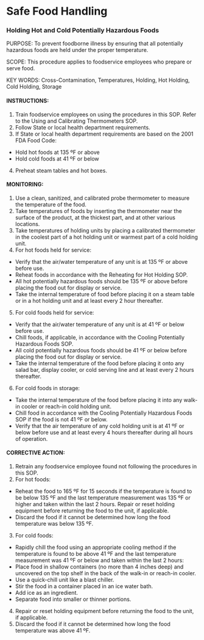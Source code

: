 # Safe Food Handling

### Holding Hot and Cold Potentially Hazardous Foods

PURPOSE: To prevent foodborne illness by ensuring that all potentially hazardous
foods are held under the proper temperature.

SCOPE: This procedure applies to foodservice employees who prepare or serve food.

KEY WORDS: Cross-Contamination, Temperatures, Holding, Hot Holding, Cold
Holding, Storage

#### INSTRUCTIONS:

1. Train foodservice employees on using the procedures in this SOP. Refer to the Using
and Calibrating Thermometers SOP.
2. Follow State or local health department requirements.
3. If State or local health department requirements are based on the 2001 FDA Food Code:
  * Hold hot foods at 135 ºF or above
  * Hold cold foods at 41 ºF or below
4. Preheat steam tables and hot boxes.

#### MONITORING:

1. Use a clean, sanitized, and calibrated probe thermometer to measure the temperature
of the food.
2. Take temperatures of foods by inserting the thermometer near the surface of the
product, at the thickest part, and at other various locations.
3. Take temperatures of holding units by placing a calibrated thermometer in the coolest
part of a hot holding unit or warmest part of a cold holding unit.
4. For hot foods held for service:
  * Verify that the air/water temperature of any unit is at 135 ºF or above before use.
  * Reheat foods in accordance with the Reheating for Hot Holding SOP.
  * All hot potentially hazardous foods should be 135 ºF or above before placing the food out for display or service.
  * Take the internal temperature of food before placing it on a steam table or in a hot holding unit and at least every 2 hour thereafter.
5. For cold foods held for service:
  * Verify that the air/water temperature of any unit is at 41 ºF or below before use.
  * Chill foods, if applicable, in accordance with the Cooling Potentially Hazardous Foods SOP.
  * All cold potentially hazardous foods should be 41 ºF or below before placing the food out for display or service.
  * Take the internal temperature of the food before placing it onto any salad bar, display cooler, or cold serving line and at least every 2 hours thereafter.
6. For cold foods in storage:
  * Take the internal temperature of the food before placing it into any walk-in cooler or reach-in cold holding unit.
  * Chill food in accordance with the Cooling Potentially Hazardous Foods SOP if the food is not 41 ºF or below. 
  * Verify that the air temperature of any cold holding unit is at 41 ºF or below before use and at least every 4 hours thereafter during all hours of operation.

#### CORRECTIVE ACTION:

1. Retrain any foodservice employee found not following the procedures in this SOP.
2. For hot foods:
  * Reheat the food to 165 ºF for 15 seconds if the temperature is found to be below 135 ºF and the last temperature measurement was 135 ºF or higher and taken within the last 2 hours. Repair or reset holding equipment before returning the food to the unit, if applicable.
  * Discard the food if it cannot be determined how long the food temperature was below 135 ºF.
3. For cold foods:
  * Rapidly chill the food using an appropriate cooling method if the temperature is found to be above 41 ºF and the last temperature measurement was 41 ºF or below and taken within the last 2 hours:
  * Place food in shallow containers (no more than 4 inches deep) and uncovered on the top shelf in the back of the walk-in or reach-in cooler. 
  * Use a quick-chill unit like a blast chiller.
  * Stir the food in a container placed in an ice water bath.
  * Add ice as an ingredient.
  * Separate food into smaller or thinner portions.
4. Repair or reset holding equipment before returning the food to the unit, if applicable.
5. Discard the food if it cannot be determined how long the food temperature was above 41 ºF.

